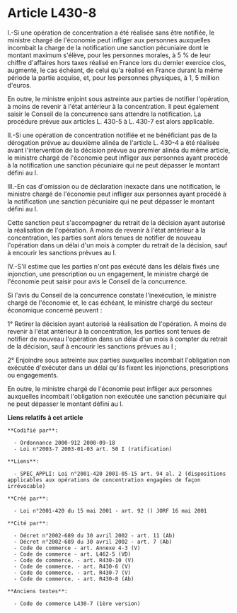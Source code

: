 # Article L430-8

I.-Si une opération de concentration a été réalisée sans être notifiée, le ministre chargé de l'économie peut infliger aux
personnes auxquelles incombait la charge de la notification une sanction pécuniaire dont le montant maximum s'élève, pour les
personnes morales, à 5 % de leur chiffre d'affaires hors taxes réalisé en France lors du dernier exercice clos, augmenté, le
cas échéant, de celui qu'a réalisé en France durant la même période la partie acquise, et, pour les personnes physiques, à 1,
5 million d'euros. 

En outre, le ministre enjoint sous astreinte aux parties de notifier l'opération, à moins de revenir à l'état antérieur à la
concentration. Il peut également saisir le Conseil de la concurrence sans attendre la notification. La procédure prévue aux
articles L. 430-5 à L. 430-7 est alors applicable. 

II.-Si une opération de concentration notifiée et ne bénéficiant pas de la dérogation prévue au deuxième alinéa de l'article
L. 430-4 a été réalisée avant l'intervention de la décision prévue au premier alinéa du même article, le ministre chargé de
l'économie peut infliger aux personnes ayant procédé à la notification une sanction pécuniaire qui ne peut dépasser le
montant défini au I. 

III.-En cas d'omission ou de déclaration inexacte dans une notification, le ministre chargé de l'économie peut infliger aux
personnes ayant procédé à la notification une sanction pécuniaire qui ne peut dépasser le montant défini au I. 

Cette sanction peut s'accompagner du retrait de la décision ayant autorisé la réalisation de l'opération. A moins de revenir
à l'état antérieur à la concentration, les parties sont alors tenues de notifier de nouveau l'opération dans un délai d'un
mois à compter du retrait de la décision, sauf à encourir les sanctions prévues au I. 

IV.-S'il estime que les parties n'ont pas exécuté dans les délais fixés une injonction, une prescription ou un engagement, le
ministre chargé de l'économie peut saisir pour avis le Conseil de la concurrence. 

Si l'avis du Conseil de la concurrence constate l'inexécution, le ministre chargé de l'économie et, le cas échéant, le
ministre chargé du secteur économique concerné peuvent : 

1° Retirer la décision ayant autorisé la réalisation de l'opération. A moins de revenir à l'état antérieur à la
concentration, les parties sont tenues de notifier de nouveau l'opération dans un délai d'un mois à compter du retrait de la
décision, sauf à encourir les sanctions prévues au I ; 

2° Enjoindre sous astreinte aux parties auxquelles incombait l'obligation non exécutée d'exécuter dans un délai qu'ils fixent
les injonctions, prescriptions ou engagements. 

En outre, le ministre chargé de l'économie peut infliger aux personnes auxquelles incombait l'obligation non exécutée une
sanction pécuniaire qui ne peut dépasser le montant défini au I.

**Liens relatifs à cet article**

	**Codifié par**:

	  - Ordonnance 2000-912 2000-09-18
	  - Loi n°2003-7 2003-01-03 art. 50 I (ratification)

	**Liens**:

	  - SPEC_APPLI: Loi n°2001-420 2001-05-15 art. 94 al. 2 (dispositions applicables aux opérations de concentration engagées de façon irrévocable)

	**Créé par**:

	  - Loi n°2001-420 du 15 mai 2001 - art. 92 () JORF 16 mai 2001

	**Cité par**:

	  - Décret n°2002-689 du 30 avril 2002 - art. 11 (Ab)
	  - Décret n°2002-689 du 30 avril 2002 - art. 7 (Ab)
	  - Code de commerce - art. Annexe 4-3 (V)
	  - Code de commerce - art. L462-5 (VD)
	  - Code de commerce. - art. R430-10 (V)
	  - Code de commerce. - art. R430-6 (V)
	  - Code de commerce. - art. R430-7 (V)
	  - Code de commerce. - art. R430-8 (Ab)

	**Anciens textes**:

	  - Code de commerce L430-7 (1ère version)
